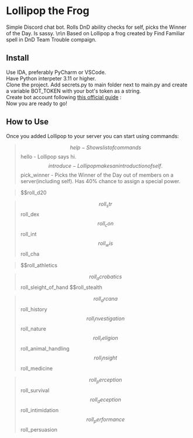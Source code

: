 # Lollipop the Frog
Simple Discord chat bot. Rolls DnD ability checks for self, picks the Winner of the Day. Is sassy.
\n\n
Based on Lollipop a frog created by Find Familiar spell in DnD Team Trouble compaign.

## Install
Use IDA, preferably PyCharm or VSCode. <br>
Have Python interpeter 3.11 or higher. <br>
Clone the project. Add secrets.py to main folder next to main.py and create a variable BOT_TOKEN with your bot's token as a string. <br>
Create bot account following [this official guide](https://discordpy.readthedocs.io/en/stable/discord.html) :  <br>
Now you are ready to go!

## How to Use
Once you added Lollipop to your server you can start using commands: <br>
> $$help - Shows list of commands
> $$hello - Lollipop says hi.
> $$introduce - Lollipop makes an introduction of self.
> $$pick_winner - Picks the Winner of the Day out of members on a server(including self). Has 40% chance to assign a special power.

> $$roll_d20

> $$roll_str
> $$roll_dex
> $$roll_con
> $$roll_int
> $$roll_wis
> $$roll_cha

> $$roll_athletics

> $$roll_acrobatics
> $$roll_sleight_of_hand
> $$roll_stealth

> $$roll_arcana
> $$roll_history
> $$roll_investigation
> $$roll_nature
> $$roll_religion
> $$roll_animal_handling
> $$roll_insight
> $$roll_medicine

> $$roll_perception
> $$roll_survival
> $$roll_deception
> $$roll_intimidation
> $$roll_performance
> $$roll_persuasion
